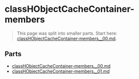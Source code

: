 # classHObjectCacheContainer-members

> This page was split into smaller parts. Start here: [classHObjectCacheContainer-members__00.md](classHObjectCacheContainer-members__00.md).

## Parts

- [classHObjectCacheContainer-members__00.md](classHObjectCacheContainer-members__00.md)
- [classHObjectCacheContainer-members__01.md](classHObjectCacheContainer-members__01.md)
